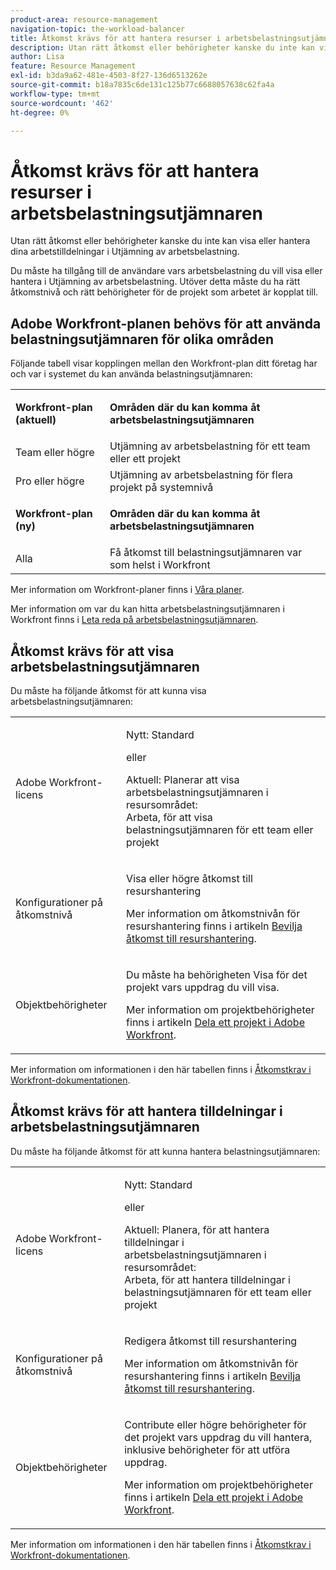 ```yaml
---
product-area: resource-management
navigation-topic: the-workload-balancer
title: Åtkomst krävs för att hantera resurser i arbetsbelastningsutjämnaren
description: Utan rätt åtkomst eller behörigheter kanske du inte kan visa eller hantera dina arbetstilldelningar i Utjämning av arbetsbelastning.
author: Lisa
feature: Resource Management
exl-id: b3da9a62-481e-4503-8f27-136d6513262e
source-git-commit: b18a7835c6de131c125b77c6688057638c62fa4a
workflow-type: tm+mt
source-wordcount: '462'
ht-degree: 0%

---
```


# Åtkomst krävs för att hantera resurser i arbetsbelastningsutjämnaren

Utan rätt åtkomst eller behörigheter kanske du inte kan visa eller hantera dina arbetstilldelningar i Utjämning av arbetsbelastning.

Du måste ha tillgång till de användare vars arbetsbelastning du vill visa eller hantera i Utjämning av arbetsbelastning. Utöver detta måste du ha rätt åtkomstnivå och rätt behörigheter för de projekt som arbetet är kopplat till.

## Adobe Workfront-planen behövs för att använda belastningsutjämnaren för olika områden

Följande tabell visar kopplingen mellan den Workfront-plan ditt företag har och var i systemet du kan använda belastningsutjämnaren:

<table style="table-layout:auto"> 
 <col> 
 <col> 
 <tbody> 
  <tr> 
   <td role="rowheader"><p><b>Workfront-plan (aktuell)</b></p></td> 
   <td> <p><b>Områden där du kan komma åt arbetsbelastningsutjämnaren</b></p> </td> 
  </tr> 
  <tr> 
   <td role="rowheader">Team eller högre </td> 
   <td>Utjämning av arbetsbelastning för ett team eller ett projekt</td> 
  </tr> 
  <tr> 
   <td role="rowheader">Pro eller högre</td> 
   <td>Utjämning av arbetsbelastning för flera projekt på systemnivå</td> 
  </tr> 
  <tr> 
   <td role="rowheader"><p><b>Workfront-plan (ny)</b></p></td> 
   <td> <p><b>Områden där du kan komma åt arbetsbelastningsutjämnaren</b></p> </td> 
  </tr>
  <tr> 
   <td role="rowheader">Alla </td> 
   <td>Få åtkomst till belastningsutjämnaren var som helst i Workfront</td> 
  </tr> 
 </tbody> 
</table>

Mer information om Workfront-planer finns i [Våra planer](https://business.adobe.com/products/workfront/pricing.html).

Mer information om var du kan hitta arbetsbelastningsutjämnaren i Workfront finns i [Leta reda på arbetsbelastningsutjämnaren](../../resource-mgmt/workload-balancer/locate-workload-balancer.md).

## Åtkomst krävs för att visa arbetsbelastningsutjämnaren

Du måste ha följande åtkomst för att kunna visa arbetsbelastningsutjämnaren:

<table style="table-layout:auto"> 
 <col> 
 <col> 
 <tbody>
  <tr> 
   <td role="rowheader">Adobe Workfront-licens</td> 
   <td><p>Nytt: Standard</p>
       <p>eller</p>
       <p>Aktuell: Planerar att visa arbetsbelastningsutjämnaren i resursområdet:</br>
       Arbeta, för att visa belastningsutjämnaren för ett team eller projekt</p></td>
  </tr>  
  <tr> 
   <td role="rowheader">Konfigurationer på åtkomstnivå</td> 
   <td> <p>Visa eller högre åtkomst till resurshantering</p> <p>Mer information om åtkomstnivån för resurshantering finns i artikeln <a href="../../administration-and-setup/add-users/configure-and-grant-access/grant-access-resource-management.md" class="MCXref xref">Bevilja åtkomst till resurshantering</a>.</p></td> 
  </tr> 
  <tr> 
   <td role="rowheader">Objektbehörigheter</td> 
   <td> <p>Du måste ha behörigheten Visa för det projekt vars uppdrag du vill visa. </p> <p>Mer information om projektbehörigheter finns i artikeln <a href="../../workfront-basics/grant-and-request-access-to-objects/share-a-project.md" class="MCXref xref">Dela ett projekt i Adobe Workfront</a>.</p></td> 
  </tr> 
 </tbody> 
</table>

Mer information om informationen i den här tabellen finns i [Åtkomstkrav i Workfront-dokumentationen](/help/quicksilver/administration-and-setup/add-users/access-levels-and-object-permissions/access-level-requirements-in-documentation.md).

## Åtkomst krävs för att hantera tilldelningar i arbetsbelastningsutjämnaren

Du måste ha följande åtkomst för att kunna hantera belastningsutjämnaren:

<table style="table-layout:auto"> 
 <col> 
 <col> 
 <tbody>
  <tr> 
   <td role="rowheader">Adobe Workfront-licens</td> 
   <td><p>Nytt: Standard</p>
       <p>eller</p>
       <p>Aktuell: Planera, för att hantera tilldelningar i arbetsbelastningsutjämnaren i resursområdet:</br>
       Arbeta, för att hantera tilldelningar i belastningsutjämnaren för ett team eller projekt</p></td>
  </tr> 
  <tr> 
   <td role="rowheader">Konfigurationer på åtkomstnivå</td> 
   <td> <p>Redigera åtkomst till resurshantering</p> 
     <p>Mer information om åtkomstnivån för resurshantering finns i artikeln <a href="../../administration-and-setup/add-users/configure-and-grant-access/grant-access-resource-management.md" class="MCXref xref">Bevilja åtkomst till resurshantering</a>.</p> </td> 
  </tr> 
  <tr> 
   <td role="rowheader">Objektbehörigheter</td> 
   <td> <p> Contribute eller högre behörigheter för det projekt vars uppdrag du vill hantera, inklusive behörigheter för att utföra uppdrag. </p> <p>Mer information om projektbehörigheter finns i artikeln <a href="../../workfront-basics/grant-and-request-access-to-objects/share-a-project.md" class="MCXref xref">Dela ett projekt i Adobe Workfront</a>.</p></td>
  </tr> 
 </tbody> 
</table>

Mer information om informationen i den här tabellen finns i [Åtkomstkrav i Workfront-dokumentationen](/help/quicksilver/administration-and-setup/add-users/access-levels-and-object-permissions/access-level-requirements-in-documentation.md).

<!--these notes were inside the table: for the Edit access to Res Management
<p data-mc-conditions="QuicksilverOrClassic.Draft mode">View or higher access to Financial Data, if you want to view information by cost (NOTE: this is not possible yet!)</p>    
     <p data-mc-conditions="QuicksilverOrClassic.Draft mode">For information about the Financial Data access level, see the article<a href="../../administration-and-setup/add-users/configure-and-grant-access/grant-access-financial.md" class="MCXref xref">Grant access to financial data</a>. (NOTE: this is not possible yet!)</p>
    -->
